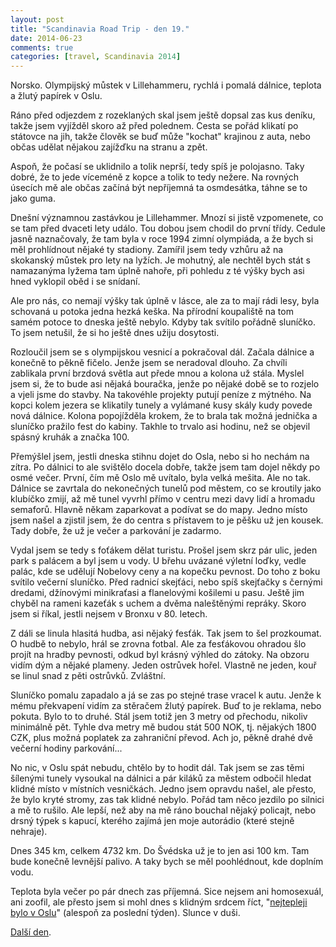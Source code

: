 ```yaml
---
layout: post
title: "Scandinavia Road Trip - den 19."
date: 2014-06-23
comments: true
categories: [travel, Scandinavia 2014]
---
```


Norsko. Olympijský můstek v Lillehammeru, rychlá i pomalá dálnice, teplota a žlutý papírek v Oslu.

<!--more-->

Ráno před odjezdem z rozeklaných skal jsem ještě dopsal zas kus deníku, takže jsem vyjížděl skoro až před polednem. Cesta se pořád klikatí po státovce na jih, takže člověk se buď může "kochat" krajinou z auta, nebo občas udělat nějakou zajížďku na stranu a zpět.

Aspoň, že počasí se uklidnilo a tolik neprší, tedy spíš je polojasno. Taky dobré, že to jede víceméně z kopce a tolik to tedy nežere. Na rovných úsecích mě ale občas začíná být nepříjemná ta osmdesátka, táhne se to jako guma.

Dnešní významnou zastávkou je Lillehammer. Mnozí si jistě vzpomenete, co se tam před dvaceti lety událo. Tou dobou jsem chodil do první třídy. Cedule jasně naznačovaly, že tam byla v roce 1994 zimní olympiáda, a že bych si měl prohlídnout nějaké ty stadiony. Zamířil jsem tedy vzhůru až na skokanský můstek pro lety na lyžích. Je mohutný, ale nechtěl bych stát s namazanýma lyžema tam úplně nahoře, při pohledu z té výšky bych asi hned vyklopil oběd i se snídaní.

Ale pro nás, co nemají výšky tak úplně v lásce, ale za to mají rádi lesy, byla schovaná u potoka jedna hezká keška. Na přírodní koupaliště na tom samém potoce to dneska ještě nebylo. Kdyby tak svítilo pořádně sluníčko. To jsem netušil, že si ho ještě dnes užiju dosytosti.

Rozloučil jsem se s olympijskou vesnicí a pokračoval dál. Začala dálnice a konečně to pěkně fičelo. Jenže jsem se neradoval dlouho. Za chvíli zablikala první brzdová světla aut přede mnou a kolona už stála. Myslel jsem si, že to bude asi nějaká bouračka, jenže po nějaké době se to rozjelo a vjeli jsme do stavby. Na takovéhle projekty putují peníze z mýtného. Na kopci kolem jezera se klikatily tunely a vylámané kusy skály kudy povede nová dálnice. Kolona popojížděla krokem, že to brala tak možná jednička a sluníčko pražilo fest do kabiny. Takhle to trvalo asi hodinu, než se objevil spásný kruhák a značka 100.

Přemýšlel jsem, jestli dneska stihnu dojet do Osla, nebo si ho nechám na zítra. Po dálnici to ale svištělo docela dobře, takže jsem tam dojel někdy po osmé večer. První, čím mě Oslo mě uvítalo, byla velká mešita. Ale no tak. Dálnice se zavrtala do nekonečných tunelů pod městem, co se kroutily jako klubíčko zmijí, až mě tunel vyvrhl přímo v centru mezi davy lidí a hromadu semaforů. Hlavně někam zaparkovat a podívat se do mapy. Jedno místo jsem našel a zjistil jsem, že do centra s přístavem to je pěšku už jen kousek. Tady dobře, že už je večer a parkování je zadarmo.

Vydal jsem se tedy s foťákem dělat turistu. Prošel jsem skrz pár ulic, jeden park s palácem a byl jsem u vody. U břehu uvázané výletní loďky, vedle palác, kde se udělují Nobelovy ceny a na kopečku pevnost. Do toho z boku svítilo večerní sluníčko. Před radnicí skejťáci, nebo spíš skejťačky s černými dredami, džínovými minikraťasi a flanelovými košilemi u pasu. Ještě jim chyběl na rameni kazeťák s uchem a dvěma naleštěnými repráky. Skoro jsem si říkal, jestli nejsem v Bronxu v 80. letech.

Z dáli se linula hlasitá hudba, asi nějaký fesťák. Tak jsem to šel prozkoumat. O hudbě to nebylo, hrál se zrovna fotbal. Ale za fesťákovou ohradou šlo projít na hradby pevnosti, odkud byl krásný výhled do zátoky. Na obzoru vidím dým a nějaké plameny. Jeden ostrůvek hořel. Vlastně ne jeden, kouř se linul snad z pěti ostrůvků. Zvláštní.

Sluníčko pomalu zapadalo a já se zas po stejné trase vracel k autu. Jenže k mému překvapení vidím za stěračem žlutý papírek. Buď to je reklama, nebo pokuta. Bylo to to druhé. Stál jsem totiž jen 3 metry od přechodu, nikoliv minimálně pět. Tyhle dva metry mě budou stát 500 NOK, tj. nějakých 1800 CZK, plus možná poplatek za zahraniční převod. Ach jo, pěkně drahé dvě večerní hodiny parkování...

No nic, v Oslu spát nebudu, chtělo by to hodit dál. Tak jsem se zas těmi šílenými tunely vysoukal na dálnici a pár kiláků za městem odbočil hledat klidné místo v místních vesničkách. Jedno jsem opravdu našel, ale přesto, že bylo kryté stromy, zas tak klidné nebylo. Pořád tam něco jezdilo po silnici a mě to rušilo. Ale lepší, než aby na mě ráno bouchal nějaký policajt, nebo drsný týpek s kapucí, kterého zajímá jen moje autorádio (které stejně nehraje).

Dnes 345 km, celkem 4732 km. Do Švédska už je to jen asi 100 km. Tam bude konečně levnější palivo. A taky bych se měl poohlédnout, kde doplním vodu.

Teplota byla večer po pár dnech zas příjemná. Sice nejsem ani homosexuál, ani zoofil, ale přesto jsem si mohl dnes s klidným srdcem říct, "[nejtepleji bylo v Oslu](http://www.youtube.com/watch?v=wqEjr_V-OQQ)" (alespoň za poslední týden). Slunce v duši.

[Další den](/blog/2014/scandinavia-road-trip-day-20/).
